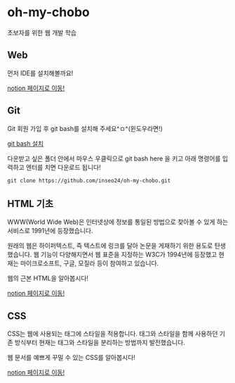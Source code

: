 # oh-my-chobo
초보자를 위한 웹 개발 학습

## Web

먼저 IDE를 설치해볼까요!

[notion 페이지로 이동!](https://enchanting-peripheral-390.notion.site/VS-Code-56eb96ebe19e49adb2dbfa15539d2fff)


## Git

Git 회원 가입 후 git bash를 설치해 주세요^ㅁ^(윈도우라면!)

[git bash 설치](https://xangmin.tistory.com/102)

다운받고 싶은 폴더 안에서 마우스 우클릭으로 git bash here 을 키고 아래 명령어를 입력하고 엔터를 치면 다운로드 됩니다!

```shell
git clone https://github.com/inseo24/oh-my-chobo.git
```

## HTML 기초

WWW(World Wide Web)은 인터넷상에 정보를 통일된 방법으로 찾아볼 수 있게 하는 서비스로 1991년에 등장했습니다.

원래의 웹은 하이퍼텍스트, 즉 텍스트에 링크를 달아 논문을 게재하기 위한 용도로 탄생했습니다. 웹 기능이 다양해지면서 웹 표준을 지정하는 W3C가 1994년에 등장했고 현재는 마이크로소프트, 구글, 모질라 등이 참여하고 있습니다.

웹의 근본 HTML을 알아봅시다!

[notion 페이지로 이동!](https://enchanting-peripheral-390.notion.site/HTML5-d293f1b2962149e4b37248cbf560f46e)


## CSS

CSS는 웹에 사용되는 태그에 스타일을 적용합니다. 태그와 스타일을 함께 사용하던 기존 방식부터 현재는 태그와 스타일을 분리하는 방법까지 발전했습니다. 

웹 문서를 예쁘게 꾸밀 수 있는 CSS를 알아봅시다!


[notion 페이지로 이동!](https://www.notion.so/CSS-6e92aeed1af64d60b699c2a78bb6c668)
